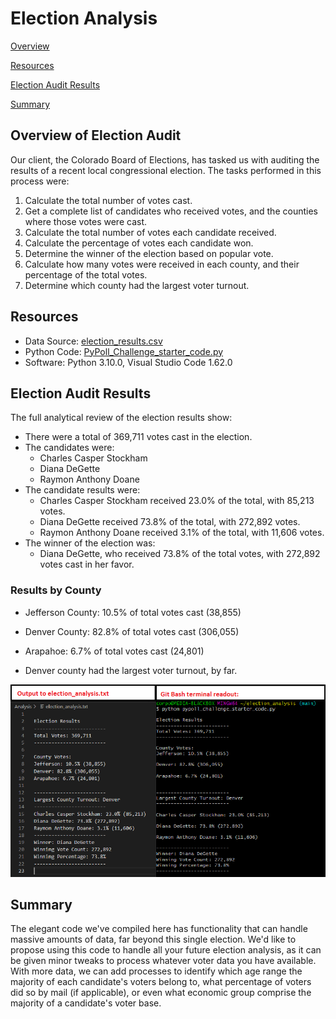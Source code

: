 # Election Analysis

[Overview](#overview-of-election-audit)

[Resources](#resources)

[Election Audit Results](#election-audit-results)

[Summary](#summary)

## Overview of Election Audit 
Our client, the Colorado Board of Elections, has tasked us with auditing the results of a recent local congressional election.  The tasks performed in this process were:

1. Calculate the total number of votes cast.
2. Get a complete list of candidates who received votes, and the counties where those votes were cast.
3. Calculate the total number of votes each candidate received.
4. Calculate the percentage of votes each candidate won.
5. Determine the winner of the election based on popular vote.
6. Calculate how many votes were received in each county, and their percentage of the total votes.
7. Determine which county had the largest voter turnout.

## Resources
- Data Source: [election_results.csv](https://github.com/ZeroDarkHardy/Election_Analysis/blob/main/Resources/election_results.csv)
- Python Code: [PyPoll_Challenge_starter_code.py](https://github.com/ZeroDarkHardy/Election_Analysis/blob/main/PyPoll_Challenge_starter_code.py)
- Software: Python 3.10.0, Visual Studio Code 1.62.0

## Election Audit Results
The full analytical review of the election results show:
- There were a total of 369,711 votes cast in the election.
- The candidates were:
    - Charles Casper Stockham
    - Diana DeGette
    - Raymon Anthony Doane
- The candidate results were:
    - Charles Casper Stockham received 23.0% of the total, with 85,213 votes.
    - Diana DeGette received 73.8% of the total, with 272,892 votes.
    - Raymon Anthony Doane received 3.1% of the total, with 11,606 votes.
- The winner of the election was:
    - Diana DeGette, who received 73.8% of the total votes, with 272,892 votes cast in her favor.
### Results by County
- Jefferson County: 10.5% of total votes cast (38,855)
- Denver County: 82.8% of total votes cast (306,055)
- Arapahoe: 6.7% of total votes cast (24,801)

- Denver county had the largest voter turnout, by far.

![READOUT GALLERY](https://github.com/ZeroDarkHardy/Election_Analysis/blob/main/Resources/readout_gallery.png)

## Summary
The elegant code we've compiled here has functionality that can handle massive amounts of data, far beyond this single election.  We'd like to propose using this code to handle all your future election analysis, as it can be given minor tweaks to process whatever voter data you have available. With more data, we can add processes to identify which age range the majority of each candidate's voters belong to, what percentage of voters did so by mail (if applicable), or even what economic group comprise the majority of a candidate's voter base.